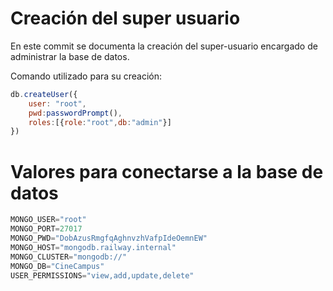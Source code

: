 # Creación del super usuario

En este commit se documenta la creación del super-usuario encargado de administrar la base de datos.

Comando utilizado para su creación:

```javascript
db.createUser({
    user: "root",
    pwd:passwordPrompt(),
    roles:[{role:"root",db:"admin"}]
})
```



# Valores para conectarse a la base de datos

```javascript
MONGO_USER="root"
MONGO_PORT=27017
MONGO_PWD="DobAzusRmgfqAghnvzhVafpIdeOemnEW"
MONGO_HOST="mongodb.railway.internal"
MONGO_CLUSTER="mongodb://"
MONGO_DB="CineCampus"
USER_PERMISSIONS="view,add,update,delete"
```

